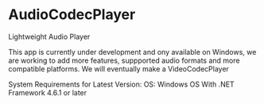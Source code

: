 # AudioCodecPlayer
Lightweight Audio Player

This app is currently under development and ony available on Windows, we are working to add more features, suppported audio formats and more compatible platforms. We will eventually make a VideoCodecPlayer

System Requirements for Latest Version:
OS: Windows OS With .NET Framework 4.6.1 or later

